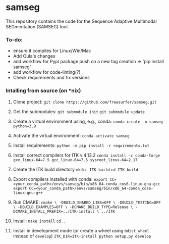 # samseg
This repository contains the code for the Sequence Adaptive Multimodal SEGmentation (SAMSEG) tool.

### To-do:
* ensure it compiles for Linux/Win/Mac
* Add Oula's changes
* add workflow for Pypi package push on a new tag creation => 'pip install samseg'
* add workflow for code-linting(?)
* Check requirements and fix versions

### Intalling from source (on *nix)

1. Clone project: `git clone https://github.com/freesurfer/samseg.git` 

2. Get the submodules: 
`git submodule init`
`git submodule update`

3. Create a virtual environment using, e.g., conda:
`conda create -n samseg python=3.9`

4. Activate the virtual environment:
`conda activate samseg`

5. Install requirements:
`python -m pip install -r requirements.txt`

6. Install correct compilers for ITK v.4.13.2
`conda install -c conda-forge gxx_linux-64=7.5 gcc_linux-64=7.5 sysroot_linux-64=2.17`

7. Create the ITK build directory
`mkdir ITK-build`
`cd ITK-build`

8. Export compilers installed with conda:
`export CC=<your_conda_path>/envs/samseg/bin/x86_64-conda_cos6-linux-gnu-gcc `
`export CC=<your_conda_path>/envs/samseg/bin/x86_64-conda_cos6-linux-gnu-g++ `

9. Run CMAKE:
`cmake \
        -DBUILD_SHARED_LIBS=OFF \
        -DBUILD_TESTING=OFF \
        -DBUILD_EXAMPLES=OFF \
        -DCMAKE_BUILD_TYPE=Release \
        -DCMAKE_INSTALL_PREFIX=../ITK-install \
        ../ITK`
        
10. Install:
`make install`
`cd..`

11. Install in development mode (or create a wheel using `bdist_wheel` instead of `develop`)
`ITK_DIR=ITK-install python setup.py develop`

